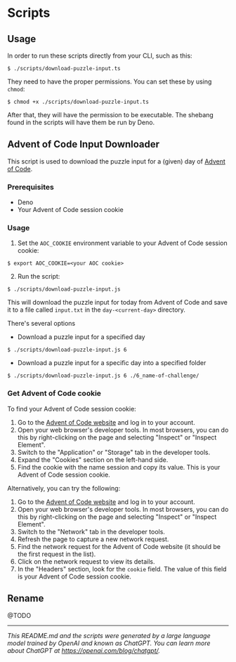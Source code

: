 # Scripts

## Usage

In order to run these scripts directly from your CLI, such as this:
```
$ ./scripts/download-puzzle-input.ts
```

They need to have the proper permissions. You can set these by using `chmod`:
```
$ chmod +x ./scripts/download-puzzle-input.ts
```

After that, they will have the permission to be executable. The shebang found in the scripts will have them be run by Deno.

## Advent of Code Input Downloader

This script is used to download the puzzle input for a (given) day of [Advent of Code](https://adventofcode.com/).

### Prerequisites

- Deno
- Your Advent of Code session cookie

### Usage

1. Set the `AOC_COOKIE` environment variable to your Advent of Code session cookie:

```
$ export AOC_COOKIE=<your AOC cookie>
```

2. Run the script:

```
$ ./scripts/download-puzzle-input.js
```

This will download the puzzle input for today from Advent of Code and save it to a file called `input.txt` in the `day-<current-day>` directory.

There's several options

- Download a puzzle input for a specified day

```
$ ./scripts/download-puzzle-input.js 6
```

- Download a puzzle input for a specific day into a specified folder

```
$ ./scripts/download-puzzle-input.js 6 ./6_name-of-challenge/
```

### Get Advent of Code cookie

To find your Advent of Code session cookie:

1. Go to the [Advent of Code website](https://adventofcode.com/) and log in to your account.
2. Open your web browser's developer tools. In most browsers, you can do this by right-clicking on the page and selecting "Inspect" or "Inspect Element".
3. Switch to the "Application" or "Storage" tab in the developer tools.
4. Expand the "Cookies" section on the left-hand side.
5. Find the cookie with the name session and copy its value. This is your Advent of Code session cookie.

Alternatively, you can try the following:

1. Go to the [Advent of Code website](https://adventofcode.com/) and log in to your account.
2. Open your web browser's developer tools. In most browsers, you can do this by right-clicking on the page and selecting "Inspect" or "Inspect Element".
3. Switch to the "Network" tab in the developer tools.
4. Refresh the page to capture a new network request.
5. Find the network request for the Advent of Code website (it should be the first request in the list).
6. Click on the network request to view its details.
7. In the "Headers" section, look for the `cookie` field. The value of this field is your Advent of Code session cookie.


## Rename

@TODO

---

*This README.md and the scripts were generated by a large language model trained by OpenAI and known as ChatGPT. You can learn more about ChatGPT at https://openai.com/blog/chatgpt/.*
